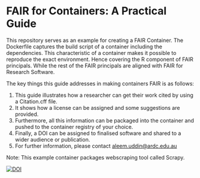 # FAIR for Containers: A Practical Guide
This repository serves as an example for creating a FAIR Container. The Dockerfile captures the build script of a container including the dependencies. This characteristic of a container makes it possible to reproduce the exact environment. Hence covering the R component of FAIR principals. While the rest of the FAIR principals are aligned with FAIR for Research Software. 


The key things this guide addresses in making containers FAIR is as follows:
1. This guide illustrates how a researcher can get their work cited by using a Citation.cff file.
2. It shows how a license can be assigned and some suggestions are provided.
3. Furthermore, all this information can be packaged into the container and pushed to the container registry of your choice.
4. Finally, a DOI can be assigned to finalised software and shared to a wider audience or publication.
5. For further information, please contact aleem.uddin@ardc.edu.au

Note: This example container packages webscraping tool called Scrapy. 


[![DOI](https://zenodo.org/badge/DOI/10.5281/zenodo.10208310.svg)](https://doi.org/10.5281/zenodo.10208310)

